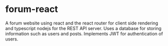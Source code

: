 # forum-react
A forum website using react and the react router for client side rendering and typescript nodejs for the REST API server. Uses a database for storing information such as users and posts. Implements JWT for authentication of users.
